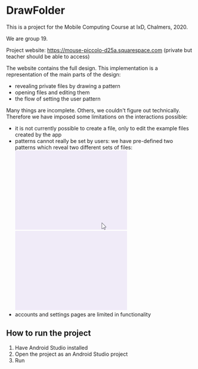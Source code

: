 # DrawFolder

This is a project for the Mobile Computing Course at IxD, Chalmers, 2020.

We are group 19.

Project website: https://mouse-piccolo-d25a.squarespace.com (private but teacher should be able to access)


The website contains the full design. This implementation is a representation of the main parts of the design:
- revealing private files by drawing a pattern
- opening files and editing them
- the flow of setting the user pattern

Many things are incomplete. Others, we couldn't figure out technically. Therefore we have imposed some limitations on the interactions possible:
- it is not currently possible to create a file, only to edit the example files created by the app
- patterns cannot really be set by users: we have pre-defined two patterns which reveal two different sets of files:
![alice gesture](https://github.com/SabbePabbe/DrawFolder/blob/main/alice.gif) ![bob gesture](https://github.com/SabbePabbe/DrawFolder/blob/main/bob.gif) 
- accounts and settings pages are limited in functionality


## How to run the project
1. Have Android Studio installed
2. Open the project as an Android Studio project
3. Run

